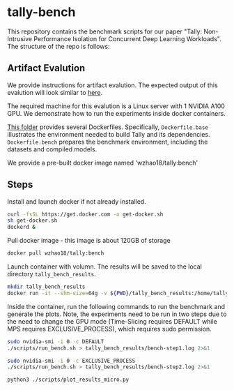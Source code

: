 # tally-bench

This repository contains the benchmark scripts for our paper "Tally: Non-Intrusive Performance Isolation for Concurrent Deep Learning Workloads". The structure of the repo is follows: 

## Artifact Evalution
We provide instructions for artifact evalution. The expected output of this evalution will look similar to [here](https://github.com/tally-project/tally-bench/tree/master/tally_bench_results).

The required machine for this evalution is a Linux server with 1 NVIDIA A100 GPU. We demonstrate how to run the experiments inside docker containers.

[This folder](https://github.com/tally-project/tally-bench/tree/master/docker) provides several Dockerfiles. Specifically, `Dockerfile.base` illustrates the environment needed to build Tally and its dependencies. `Dockerfile.bench` prepares the benchmark environment, including the datasets and compiled models.

We provide a pre-built docker image named 'wzhao18/tally:bench'

## Steps

Install and launch docker if not already installed.
```bash
curl -fsSL https://get.docker.com -o get-docker.sh
sh get-docker.sh
dockerd &
```

Pull docker image - this image is about 120GB of storage
```bash
docker pull wzhao18/tally:bench
```

Launch container with volumn. The results will be saved to the local directory `tally_bench_results`.
```bash
mkdir tally_bench_results
docker run -it --shm-size=64g -v ${PWD}/tally_bench_results:/home/tally-bench/tally_bench_results wzhao18/tally:bench /bin/bash
```

Inside the container, run the following commands to run the benchmark and generate the plots.
Note, the experiments need to be run in two steps due to the need to change the GPU mode (Time-Slicing requires DEFAULT while MPS requires EXCLUSIVE_PROCESS), which requires sudo permission.
```bash
sudo nvidia-smi -i 0 -c DEFAULT
./scripts/run_bench.sh > tally_bench_results/bench-step1.log 2>&1

sudo nvidia-smi -i 0 -c EXCLUSIVE_PROCESS
./scripts/run_bench.sh > tally_bench_results/bench-step2.log 2>&1

python3 ./scripts/plot_results_micro.py
```





